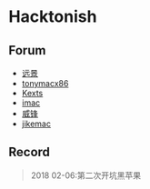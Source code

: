 # Hacktonish

## Forum
- [远景](http://bbs.pcbeta.com/forum.php?mod=viewthread&tid=1753483&page=1#pid47417983)
- [tonymacx86](https://www.tonymacx86.com/)
- [Kexts](http://www.insanelymac.com/forum/files/category/2-kexts/)
- [imac](https://imac.hk/tag/%E9%BB%91%E8%8B%B9%E6%9E%9C/)
- [威锋](https://bbs.feng.com/thread-htm-fid-102.html)
- [jikemac](https://www.jikemac.com/)

## Record
>2018
>02-06:第二次开坑黑苹果

